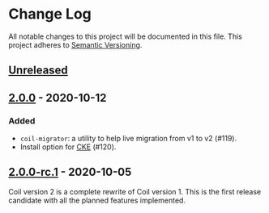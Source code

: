 # Change Log

All notable changes to this project will be documented in this file.
This project adheres to [Semantic Versioning](http://semver.org/).

## [Unreleased]

## [2.0.0] - 2020-10-12

### Added

- `coil-migrator`: a utility to help live migration from v1 to v2 (#119).
- Install option for [CKE](https://github.com/cybozu-go/cke) (#120).

## [2.0.0-rc.1] - 2020-10-05

Coil version 2 is a complete rewrite of Coil version 1.
This is the first release candidate with all the planned features implemented.

[Unreleased]: https://github.com/cybozu-go/coil/compare/v2.0.0...HEAD
[2.0.0]: https://github.com/cybozu-go/coil/compare/v2.0.0-rc.1...v2.0.0
[2.0.0-rc.1]: https://github.com/cybozu-go/coil/compare/v1.1.9...v2.0.0-rc.1
